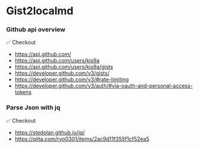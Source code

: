 # Gist2localmd

### Github api overview

✅ Checkout

- https://api.github.com/
- https://api.github.com/users/kis9a
- https://api.github.com/users/kis9a/gists
- https://developer.github.com/v3/gists/
- https://developer.github.com/v3/#rate-limiting
- https://developer.github.com/v3/auth/#via-oauth-and-personal-access-tokens

### Parse Json with jq

✅ Checkout

- https://stedolan.github.io/jq/
- https://qiita.com/ryo0301/items/2ac9d11f355f1cf52ea5
